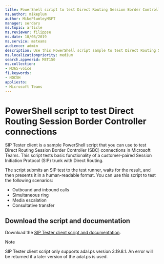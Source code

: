 ```yaml
---
title: PowerShell script to test Direct Routing Session Border Controller connections
ms.author: mikeplum
author: MikePlumleyMSFT
manager: serdars
ms.topic: article
ms.reviewer: filippse
ms.date: 10/03/2019
ms.service: msteams
audience: admin
description: Use this PowerShell script sample to test Direct Routing Session Border Controller connections in Microsoft Teams.
ms.localizationpriority: medium
search.appverid: MET150
ms.collection: 
- M365-voice
f1.keywords:
- NOCSH
appliesto: 
- Microsoft Teams
---
```


# PowerShell script to test Direct Routing Session Border Controller connections

SIP Tester client is a sample PowerShell script that you can use to test Direct Routing Session Border Controller (SBC) connections in Microsoft Teams. This script tests basic functionality of a customer-paired Session Initiation Protocol (SIP) trunk with Direct Routing.

The script submits an SIP test to the test runner, waits for the result, and then presents it in a human-readable format. You can use this script to test the following scenarios:

- Outbound and inbound calls
- Simultaneous ring
- Media escalation
- Consultative transfer

## Download the script and documentation

Download the [SIP Tester client script and documentation](https://github.com/MicrosoftDocs/OfficeDocs-SkypeForBusiness/blob/live/Teams/downloads/sip-tester-client/siptesterclient.zip?raw=true).

  > [!NOTE]
  > SIP Tester client script only supports adal.ps version 3.19.8.1. An error will be returned if a later version of the adal.ps is used.
  
  
